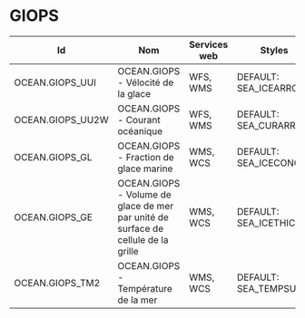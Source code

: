 # GIOPS

Id               | Nom                                                                               | Services web | Styles                | Notes
-----------------|-----------------------------------------------------------------------------------|--------------|-----------------------|------
OCEAN.GIOPS_UUI  | OCEAN.GIOPS - Vélocité de la glace                                                | WFS, WMS     | DEFAULT: SEA_ICEARROW |      
OCEAN.GIOPS_UU2W | OCEAN.GIOPS - Courant océanique                                                   | WFS, WMS     | DEFAULT: SEA_CURARROW |      
OCEAN.GIOPS_GL   | OCEAN.GIOPS - Fraction de glace marine                                            | WMS, WCS     | DEFAULT: SEA_ICECONC  |      
OCEAN.GIOPS_GE   | OCEAN.GIOPS - Volume de glace de mer par unité de surface de cellule de la grille | WMS, WCS     | DEFAULT: SEA_ICETHICK |      
OCEAN.GIOPS_TM2  | OCEAN.GIOPS - Température de la mer                                               | WMS, WCS     | DEFAULT: SEA_TEMPSURF |      
